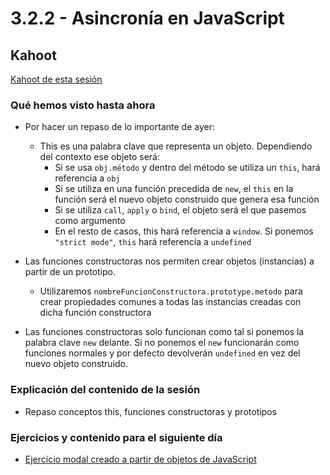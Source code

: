 # 3.2.2 - Asincronía en JavaScript

## Kahoot

[Kahoot de esta sesión]()

### Qué hemos visto hasta ahora

- Por hacer un repaso de lo importante de ayer:
  - This es una palabra clave que representa un objeto. Dependiendo del contexto ese objeto será:
    - Si se usa `obj.método` y dentro del método se utiliza un `this`, hará referencia a `obj`
    - Si se utiliza en una función precedida de `new`, el `this` en la función será el nuevo objeto construido que genera esa función
    - Si se utiliza `call`, `apply` o `bind`, el objeto será el que pasemos como argumento
    - En el resto de casos, this hará referencia a `window`. Si ponemos `"strict mode"`, `this` hará referencia a `undefined`

- Las funciones constructoras nos permiten crear objetos (instancias) a partir de un prototipo.
  - Utilizaremos `nombreFuncionConstructora.prototype.metodo` para crear propiedades comunes a todas las instancias creadas con dicha función constructora
- Las funciones constructoras solo funcionan como tal si ponemos la palabra clave `new` delante. Si no ponemos el `new` funcionarán como funciones normales y por defecto devolverán `undefined` en vez del nuevo objeto construido.

### Explicación del contenido de la sesión

- Repaso conceptos this, funciones constructoras y prototipos

### Ejercicios y contenido para el siguiente día

- [Ejercicio modal creado a partir de objetos de JavaScript](https://docs.google.com/document/d/1sHz9BynD9HvtILzTF3ASkOrt4JUNnE0YPgh10k5I-3s/edit#heading=h.jwlhjqodikk)
